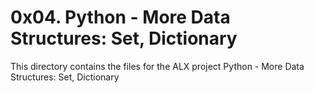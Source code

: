 # 0x04. Python - More Data Structures: Set, Dictionary
This directory contains the files for the ALX project Python - More Data Structures: Set, Dictionary
